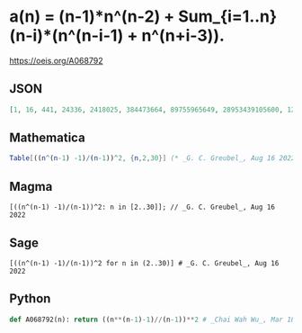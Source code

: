 # a\(n\) \= \(n\-1\)\*n^\(n\-2\) \+ Sum\_\{i\=1\.\.n\} \(n\-i\)\*\(n^\(n\-i\-1\) \+ n^\(n\+i\-3\)\)\.
https://oeis.org/A068792
## JSON
```JSON
[1, 16, 441, 24336, 2418025, 384473664, 89755965649, 28953439105600, 12345678987654321, 6727499948806851600, 4562491230669011577289, 3769449794266138309731600, 3727710895159027432980276121, 4348096581244536814777202995456, 5907679981266292758213173560296225]
```
## Mathematica
```Mathematica
Table[((n^(n-1) -1)/(n-1))^2, {n,2,30}] (* _G. C. Greubel_, Aug 16 2022 *)
```
## Magma
```Magma
[((n^(n-1) -1)/(n-1))^2: n in [2..30]]; // _G. C. Greubel_, Aug 16 2022
```
## Sage
```Sage
[((n^(n-1) -1)/(n-1))^2 for n in (2..30)] # _G. C. Greubel_, Aug 16 2022
```
## Python
```Python
def A068792(n): return ((n**(n-1)-1)//(n-1))**2 # _Chai Wah Wu_, Mar 18 2024
```
